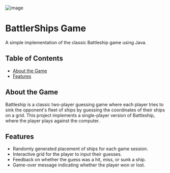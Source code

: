 ![image](https://github.com/yuliyat29/BattleShips/assets/124449536/209d475e-1d5f-49e0-bb6a-1a9c2b0a20ae)
# BattlerShips Game

A simple implementation of the classic Battleship game using Java.



## Table of Contents

- [About the Game](#about-the-game)
- [Features](#features)


## About the Game

Battleship is a classic two-player guessing game where each player tries to sink the opponent's fleet of ships by guessing the coordinates of their ships on a grid. This project implements a single-player version of Battleship, where the player plays against the computer.

## Features

- Randomly generated placement of ships for each game session.
- Interactive grid for the player to input their guesses.
- Feedback on whether the guess was a hit, miss, or sunk a ship.
- Game-over message indicating whether the player won or lost.



